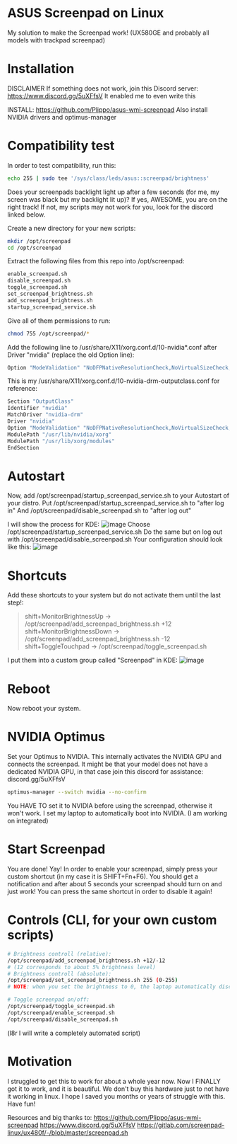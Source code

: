 # ASUS Screenpad on Linux
My solution to make the Screenpad work! (UX580GE and probably all models with trackpad screenpad)

# Installation

DISCLAIMER
If something does not work, join this Discord server: https://www.discord.gg/5uXFfsV
It enabled me to even write this

INSTALL:
https://github.com/Plippo/asus-wmi-screenpad
Also install NVIDIA drivers and optimus-manager

# Compatibility test
In order to test compatibility, run this:
```bash
echo 255 | sudo tee '/sys/class/leds/asus::screenpad/brightness'
```

Does your screenpads backlight light up after a few seconds (for me, my screen was black but my backlight lit up)? If yes, AWESOME, you are on the right track! If not, my scripts may not work for you, look for the discord linked below.

Create a new directory for your new scripts:
```bash
mkdir /opt/screenpad
cd /opt/screenpad
```

Extract the following files from this repo into /opt/screenpad:
```bash
enable_screenpad.sh
disable_screenpad.sh
toggle_screenpad.sh
set_screenpad_brightness.sh
add_screenpad_brightness.sh
startup_screenpad_service.sh
```

Give all of them permissions to run:
```bash
chmod 755 /opt/screenpad/*
```

Add the following line to /usr/share/X11/xorg.conf.d/10-nvidia*.conf after Driver "nvidia" (replace the old Option line):
```bash
Option "ModeValidation" "NoDFPNativeResolutionCheck,NoVirtualSizeCheck,NoMaxPClkCheck,NoHorizSyncCheck,NoEdidDFPMaxSizeCheck,NoVertRefreshCheck,NoWidthAlignmentCheck,NoEdidMaxPClkCheck,NoMaxSizeCheck"
```

This is my /usr/share/X11/xorg.conf.d/10-nvidia-drm-outputclass.conf for reference:
```bash
Section "OutputClass"
Identifier "nvidia"
MatchDriver "nvidia-drm"
Driver "nvidia"
Option "ModeValidation" "NoDFPNativeResolutionCheck,NoVirtualSizeCheck,NoMaxPClkCheck,NoHorizSyncCheck,NoEdidDFPMaxSizeCheck,NoVertRefreshCheck,NoWidthAlignmentCheck,NoEdidMaxPClkCheck,NoMaxSizeCheck"
ModulePath "/usr/lib/nvidia/xorg"
ModulePath "/usr/lib/xorg/modules"
EndSection
```

# Autostart
Now, add /opt/screenpad/startup_screenpad_service.sh to your Autostart of your distro.
Put /opt/screenpad/startup_screenpad_service.sh to "after log in"
And /opt/screenpad/disable_screenpad.sh to "after log out"

I will show the process for KDE:
![image](https://user-images.githubusercontent.com/43215895/122564947-746bd480-d035-11eb-8bf7-cb3e6b79b8db.png)
Choose /opt/screenpad/startup_screenpad_service.sh
Do the same but on log out with /opt/screenpad/disable_screenpad.sh
Your configuration should look like this:
![image](https://user-images.githubusercontent.com/43215895/122565203-bbf26080-d035-11eb-9a32-c2ae254025f5.png)

# Shortcuts
Add these shortcuts to your system but do not activate them until the last step!:
> shift+MonitorBrightnessUp  ->  /opt/screenpad/add_screenpad_brightness.sh +12
> shift+MonitorBrightnessDown -> /opt/screenpad/add_screenpad_brightness.sh -12
> shift+ToggleTouchpad     ->    /opt/screenpad/toggle_screenpad.sh

I put them into a custom group called "Screenpad" in KDE:
![image](https://user-images.githubusercontent.com/43215895/122568580-6fa91f80-d039-11eb-8379-0e2c1361b0dd.png)

# Reboot

Now reboot your system.

# NVIDIA Optimus
Set your Optimus to NVIDIA. This internally activates the NVIDIA GPU and connects the screenpad. It might be that your model does not have a dedicated NVIDIA GPU, in that case join this discord for assistance: discord.gg/5uXFfsV
```bash
optimus-manager --switch nvidia --no-confirm
```

You HAVE TO set it to NVIDIA before using the screenpad, otherwise it won't work. I set my laptop to automatically boot into NVIDIA. (I am working on integrated)

# Start Screenpad

You are done! Yay! In order to enable your screenpad, simply press your custom shortcut (in my case it is SHIFT+Fn+F6).
You should get a notification and after about 5 seconds your screenpad should turn on and just work!
You can press the same shortcut in order to disable it again!

# Controls (CLI, for your own custom scripts)

```bash
# Brightness controll (relative):
/opt/screenpad/add_screenpad_brightness.sh +12/-12
# (12 corresponds to about 5% brightness level)
# Brightness controll (absolute):
/opt/screenpad/set_screenpad_brightness.sh 255 (0-255)
# NOTE: when you set the brightness to 0, the laptop automatically disconnects the screenpad.

# Toggle screenpad on/off:
/opt/screenpad/toggle_screenpad.sh
/opt/screenpad/enable_screenpad.sh
/opt/screenpad/disable_screenpad.sh
```

(l8r I will write a completely automated script)


# Motivation

I struggled to get this to work for about a whole year now. Now I FINALLY got it to work, and it is beautiful.
We don't buy this hardware just to not have it working in linux.
I hope I saved you months or years of struggle with this. Have fun!

Resources and big thanks to:
https://github.com/Plippo/asus-wmi-screenpad
https://www.discord.gg/5uXFfsV
https://gitlab.com/screenpad-linux/ux480f/-/blob/master/screenpad.sh
